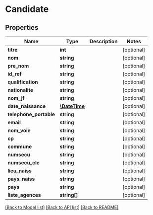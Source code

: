 # Candidate

## Properties
Name | Type | Description | Notes
------------ | ------------- | ------------- | -------------
**titre** | **int** |  | [optional] 
**nom** | **string** |  | [optional] 
**pre_nom** | **string** |  | [optional] 
**id_ref** | **string** |  | [optional] 
**qualification** | **string** |  | [optional] 
**nationalite** | **string** |  | [optional] 
**nom_jf** | **string** |  | [optional] 
**date_naissance** | [**\DateTime**](\DateTime.md) |  | [optional] 
**telephone_portable** | **string** |  | [optional] 
**email** | **string** |  | [optional] 
**nom_voie** | **string** |  | [optional] 
**cp** | **string** |  | [optional] 
**commune** | **string** |  | [optional] 
**numsecu** | **string** |  | [optional] 
**numsecu_cle** | **string** |  | [optional] 
**lieu_naiss** | **string** |  | [optional] 
**pays_naiss** | **string** |  | [optional] 
**pays** | **string** |  | [optional] 
**liste_agences** | **string[]** |  | [optional] 

[[Back to Model list]](../../README.md#documentation-for-models) [[Back to API list]](../../README.md#documentation-for-api-endpoints) [[Back to README]](../../README.md)

